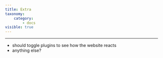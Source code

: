 ```yaml
---
title: Extra
taxonomy:
    category:
        - docs
visible: true
---
```


---

- should toggle plugins to see how the website reacts
- anything else?